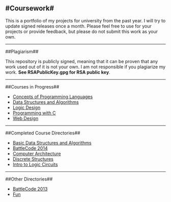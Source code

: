 #Coursework#
-----------
This is a portfolio of my projects for university from the past year. I will try to update signed releases once a month. Please feel free to use for your projects or provide feedback, but please do not submit this work as your own. 
___________
##Plagiarism##

This repository is publicly signed, meaning that it can be proven that any work used out of it is not your own. I am not responsible if you plagiarize my work.
**See RSAPublicKey.gpg for RSA public key**.
________________

##Courses in Progress##
* [Concepts of Programming Languages](Concepts%20of%20Programming%20Languages/)
* [Data Structures and Algorithms](Data%20Structures/)
* [Logic Design](Logic%20Design/)
* [Programming with C](Programming%20with%20C/)
* [Web Design](Web%20Design/)
__________________

##Completed Course Directories##
* [Basic Data Structures and Algorithms](Basic%20Data%20Structures/)
* [BattleCode 2014](BattleCode2014/)
* [Computer Architecture](Computer%20Architecture/)
* [Discrete Structures](Discrete%20Structures/)
* [Intro to Logic Circuits](Intro%20to%20Logic%20Circuits/)
__________________

##Other Directories##
* [BattleCode 2013](BattleCode2013/)
* [Fun](Fun/)
